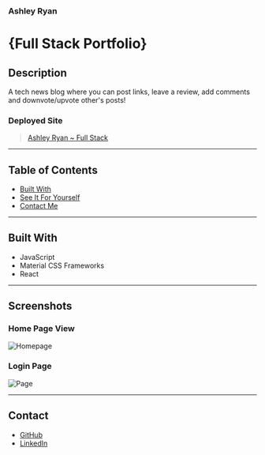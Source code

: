 ### Ashley Ryan
# {Full Stack Portfolio}

## Description
A tech news blog where you can post links, leave a review, add comments and downvote/upvote other's posts!

### Deployed Site
> [Ashley Ryan ~ Full Stack](#)

---

## Table of Contents

* [Built With](#built-with)
* [See It For Yourself](#screenshots)
* [Contact Me](#contact)

---

## Built With
* JavaScript
* Material CSS Frameworks
* React

---

## Screenshots
### Home Page View
![Homepage](#)
### Login Page
![Page](#)

---
## Contact
* [GitHub](https://github.com/ashryan125)
* [LinkedIn](https://www.linkedin.com/in/ashleyryan125)


